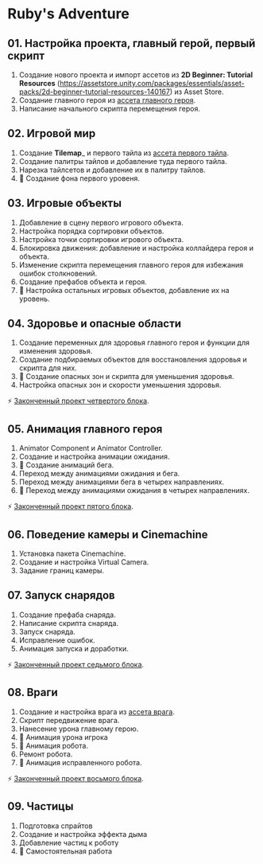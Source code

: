 # Ruby's Adventure

## 01. Настройка проекта, главный герой, первый скрипт
1. Создание нового проекта и импорт ассетов из __2D Beginner: Tutorial Resources__ (https://assetstore.unity.com/packages/essentials/asset-packs/2d-beginner-tutorial-resources-140167) из Asset Store.
2. Создание главного героя из [ассета главного героя](https://connect-prd-cdn.unity.com/20190206/learn/images/7d1c06b8-7c73-44b4-8c41-3246b3ce8427_image4.png).
3. Написание начального скрипта перемещения героя.

## 02. Игровой мир
1. Создание __Tilemap___ и первого тайла из [ассета первого тайла](https://connect-prd-cdn.unity.com/20190206/learn/images/9d150874-0668-448e-8eec-fc8d888adc1d_image11.png).
2. Создание палитры тайлов и добавление туда первого тайла.
3. Нарезка тайлсетов и добавление их в палитру тайлов.
4. :art: Создание фона первого уровеня.

## 03. Игровые объекты
1. Добавление в сцену первого игрового объекта.
2. Настройка порядка сортировки объектов.
3. Настройка точки сортировки игрового объекта.
4. Блокировка движения: добавление и настройка коллайдера героя и объекта.
5. Изменение скрипта перемещения главного героя для избежания ошибок столкновений.
6. Создание префабов объекта и героя.
7. :art: Настройка остальных игровых объектов, добавление их на уровень.

## 04. Здоровье и опасные области
1. Создание переменных для здоровья главного героя и функции для изменения здоровья.
2. Создание подбираемых объектов для восстановления здоровья и скрипта для них.
3. :art: Создание опасных зон и скрипта для уменьшения здоровья.
4. Настройка опасных зон и скорости уменьшения здоровья.  

:zap: [Законченный проект четвертого блока](https://drive.google.com/open?id=1xqAWD5ybL8XO77QaCpQo-3DFIOui8-pA).

## 05. Анимация главного героя
1. Animator Component и Animator Controller.
2. Создание и настройка анимации ожидания.
3. :art: Создание анимаций бега.
4. Переход между анимациями ожидания и бега.
5. Переход между анимациями бега в четырех направлениях.
6. :art: Переход между анимациями ожидания в четырех направлениях.  

:zap: [Законченный проект пятого блока](https://drive.google.com/open?id=17_F0r5vLsan6FdsRxuBfcCdDQ4M6Wzlk).

## 06. Поведение камеры и Cinemachine
1. Установка пакета Cinemachine.
2. Создание и настройка Virtual Camera.
3. Задание границ камеры.

## 07. Запуск снарядов
1. Создание префаба снаряда.
2. Написание скрипта снаряда.
3. Запуск снаряда.
4. Исправление ошибок.
5. Анимация запуска и доработки.  

:zap: [Законченный проект седьмого блока](https://drive.google.com/open?id=1QcXnA2lioSHnO4n7VKu2kddIEKOHmb4E).

## 08. Враги
1. Создание и настройка врага из [ассета врага](https://connect-prd-cdn.unity.com/20190207/learn/images/52b9c553-3f7f-44ca-9766-658df92e2800_image1.png).
2. Скрипт передвижение врага.
3. Нанесение урона главному герою.
4. :art: Анимация урона игрока
4. :art: Анимация робота.
5. Ремонт робота.
6. :art: Анимация исправленного робота.  

:zap: [Законченный проект восьмого блока](https://drive.google.com/open?id=1DKqGi1fye0Dr24eVk8F7vCu8crKVflfx).

## 09. Частицы
1. Подготовка спрайтов
2. Создание и настройка эффекта дыма
3. Добавление частиц к роботу
4. :art: Самостоятельная работа
